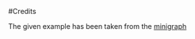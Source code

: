 #Credits

The given example has been taken from the [minigraph](https://github.com/lh3/minigraph.git)

